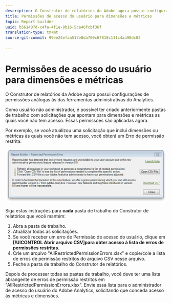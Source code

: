 ```yaml
---
description: O Construtor de relatórios da Adobe agora possui configurações de permissões análogas às das ferramentas administrativas do Analytics.
title: Permissões de acesso do usuário para dimensões e métricas
topic: Report builder
uuid: b561407d-c4fa-4f1e-8b16-5ca46fcbf36f
translation-type: tm+mt
source-git-commit: 99ee24efaa517e8da700c67818c111c4aa90dc02

---
```



# Permissões de acesso do usuário para dimensões e métricas

O Construtor de relatórios da Adobe agora possui configurações de permissões análogas às das ferramentas administrativas do Analytics.

Como usuário não administrador, é possível ter criado anteriormente pastas de trabalho com solicitações que apontam para dimensões e métricas as quais você não tem acesso. Essas permissões são aplicadas agora.

Por exemplo, se você atualizou uma solicitação que inclui dimensões ou métricas às quais você não tem acesso, você obterá um Erro de permissão restrita:

![](assets/arb_restrc_perm.png)

Siga estas instruções para **cada** pasta de trabalho do Construtor de relatórios que você mantém:

1. Abra a pasta de trabalho.
1. Atualizar todas as solicitações.
1. Se você receber um erro de Permissão de acesso do usuário, clique em **[!UICONTROL Abrir arquivo CSV]para obter acesso à lista de erros de permissões restritas.**
1. Crie um arquivo "AllRestrictedPermissionErrors.xlsx" e copie/cole a lista de erros de permissão restritos do arquivo CSV nesse arquivo.
1. Feche a pasta de trabalho do Construtor de relatórios.

Depois de processar todas as pastas de trabalho, você deve ter uma lista abrangente de erros de permissão restritos em "AllRestrictedPermissionErrors.xlsx". Envie essa lista para o administrador de acesso do usuário do Adobe Analytics, solicitando que conceda acesso às métricas e dimensões.
